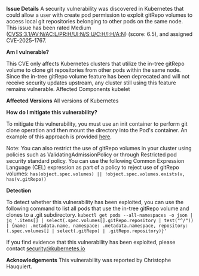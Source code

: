 **Issue Details**
A security vulnerability was discovered in Kubernetes that could allow a user with create pod permission to exploit gitRepo volumes to access local git repositories belonging to other pods on the same node.
This issue has been rated Medium ([CVSS:3.1/AV:N/AC:L/PR:H/UI:N/S:U/C:H/I:H/A:N](https://www.first.org/cvss/calculator/3.1#CVSS:3.1/AV:N/AC:L/PR:H/UI:N/S:U/C:H/I:H/A:N)) (score: 6.5), and assigned CVE-2025-1767.

**Am I vulnerable?**

This CVE only affects Kubernetes clusters that utilize the in-tree gitRepo volume to clone git repositories from other pods within the same node. Since the in-tree gitRepo volume feature has been deprecated and will not receive security updates upstream, any cluster still using this feature remains vulnerable. 
Affected Components
kubelet

**Affected Versions**
All versions of Kubernetes

**How do I mitigate this vulnerability?**

To mitigate this vulnerability, you must use an init container to perform git clone operation and then mount the directory into the Pod's container. An example of this approach is provided [here](https://gist.github.com/tallclair/849601a16cebeee581ef2be50c351841).

Note: You can also restrict the use of gitRepo volumes in your cluster using policies such as ValidatingAdmissionPolicy or through Restricted pod security standard policy. You can use the following Common Expression Language (CEL) expression as part of a policy to reject use of gitRepo volumes: `has(object.spec.volumes) || !object.spec.volumes.exists(v, has(v.gitRepo))`

**Detection**

To detect whether this vulnerability has been exploited, you can use the following command to list all pods that use the in-tree gitRepo volume and clones to a .git subdirectory. 
`kubectl get pods --all-namespaces -o json | jq '.items[] | select(.spec.volumes[].gitRepo.repository | test("^/")) | {name: .metadata.name, namespace: .metadata.namespace, repository: (.spec.volumes[] | select(.gitRepo) | .gitRepo.repository)}'`

If you find evidence that this vulnerability has been exploited, please contact [security@kubernetes.io](mailto:security@kubernetes.io) 

**Acknowledgements**
This vulnerability was reported by Christophe Hauquiert.
